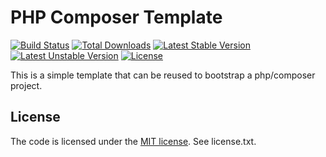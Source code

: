 PHP Composer Template
=========

[![Build Status](https://travis-ci.org/tomzx/%project-name%.svg)](https://travis-ci.org/tomzx/%project-name%)
[![Total Downloads](https://poser.pugx.org/tomzx/%project-name%/downloads.svg)](https://packagist.org/packages/tomzx/%project-name%)
[![Latest Stable Version](https://poser.pugx.org/tomzx/%project-name%/v/stable.svg)](https://packagist.org/packages/tomzx/%project-name%)
[![Latest Unstable Version](https://poser.pugx.org/tomzx/%project-name%/v/unstable.svg)](https://packagist.org/packages/tomzx/%project-name%)
[![License](https://poser.pugx.org/tomzx/%project-name%/license.svg)](https://packagist.org/packages/tomzx/%project-name%)

This is a simple template that can be reused to bootstrap a php/composer project.


License
-------

The code is licensed under the [MIT license](http://choosealicense.com/licenses/mit/). See license.txt.